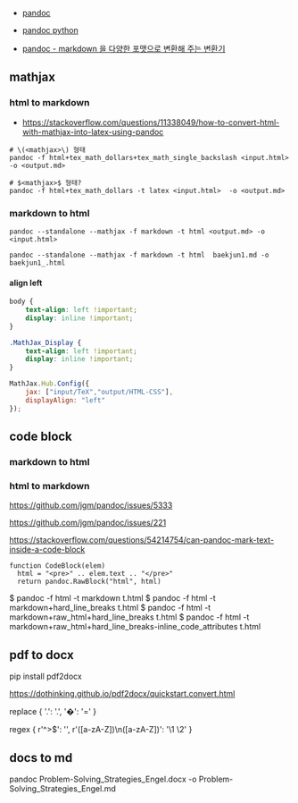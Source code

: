 - [pandoc](https://github.com/jgm/pandoc)
- [pandoc python](https://github.com/boisgera/pandoc)

- [pandoc - markdown 을 다양한 포맷으로 변환해 주는 변환기](https://www.lesstif.com/software-architect/pandoc-markdown-26083394.html)

## mathjax

### html to markdown
- https://stackoverflow.com/questions/11338049/how-to-convert-html-with-mathjax-into-latex-using-pandoc


```
# \(<mathjax>\) 형태
pandoc -f html+tex_math_dollars+tex_math_single_backslash <input.html>  -o <output.md>

# $<mathjax>$ 형태?
pandoc -f html+tex_math_dollars -t latex <input.html>  -o <output.md>
```




### markdown to html 
```
pandoc --standalone --mathjax -f markdown -t html <output.md> -o <input.html>

pandoc --standalone --mathjax -f markdown -t html  baekjun1.md -o  baekjun1_.html
```

#### align left

```css
body { 
    text-align: left !important;
    display: inline !important;
}

.MathJax_Display { 
    text-align: left !important;
    display: inline !important;
}
```

```js
MathJax.Hub.Config({
    jax: ["input/TeX","output/HTML-CSS"],
    displayAlign: "left"
});

```

## code block

### markdown to html


### html to markdown
https://github.com/jgm/pandoc/issues/5333

https://github.com/jgm/pandoc/issues/221


https://stackoverflow.com/questions/54214754/can-pandoc-mark-text-inside-a-code-block

```
function CodeBlock(elem)
  html = "<pre>" .. elem.text .. "</pre>"
  return pandoc.RawBlock("html", html)
```


$ pandoc -f html -t markdown t.html
$ pandoc -f html -t markdown+hard_line_breaks t.html 
$ pandoc -f html -t markdown+raw_html+hard_line_breaks t.html
$ pandoc -f html -t markdown+raw_html+hard_line_breaks-inline_code_attributes t.html




## pdf to docx

pip install pdf2docx

https://dothinking.github.io/pdf2docx/quickstart.convert.html


replace
{
    '\.': '.',
    '�': '='
}

regex
{
    r'^>$': '',
    r'([a-zA-Z])\n([a-zA-Z])': '\1 \2'
}





## docs to md
pandoc Problem-Solving_Strategies_Engel.docx -o Problem-Solving_Strategies_Engel.md